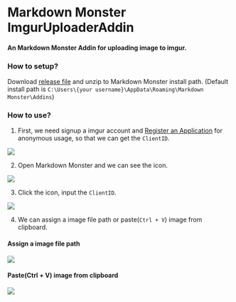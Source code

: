 # Markdown Monster ImgurUploaderAddin

#### An Markdown Monster Addin for uploading image to imgur.

### How to setup?

Download [release file](https://github.com/supershowwei/markdownmonster.imguruploaderaddin/releases) and unzip to Markdown Monster install path. (Default install path is `C:\Users\{your username}\AppData\Roaming\Markdown Monster\Addins`)

### How to use?

1. First, we need signup a imgur account and [Register an Application](https://api.imgur.com/oauth2/addclient) for anonymous usage, so that we can get the `ClientID`.

![](https://i.imgur.com/79GhFX0.png)

2. Open Markdown Monster and we can see the icon.

![](https://i.imgur.com/heDec84.png)

3. Click the icon, input the `ClientID`.

![](https://i.imgur.com/pdlzQ4I.png)

4. We can assign a image file path or paste(`Ctrl + V`) image from clipboard.

#### Assign a image file path

![](https://i.imgur.com/LQq8ix5.gif)

#### Paste(Ctrl + V) image from clipboard

![](https://i.imgur.com/FAUKxZ1.gif)
